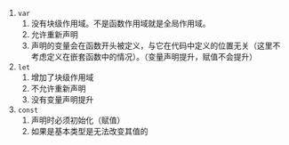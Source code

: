 1. `var`
	1. 没有块级作用域。不是函数作用域就是全局作用域。
	2. 允许重新声明
	3. 声明的变量会在函数开头被定义，与它在代码中定义的位置无关（这里不考虑定义在嵌套函数中的情况）。（变量声明提升，赋值不会提升）
2. `let`
	1. 增加了块级作用域
	2. 不允许重新声明
	3. 没有变量声明提升 
3. `const`
	1. 声明时必须初始化（赋值）
	2. 如果是基本类型是无法改变其值的